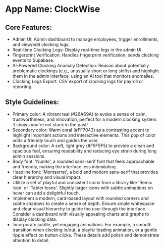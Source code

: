 # **App Name**: ClockWise

## Core Features:

- Admin UI: Admin dashboard to manage employees, trigger enrollments, and view/edit clocking logs.
- Real-time Clocking Logs: Display real-time logs in the admin UI.
- Fingerprint Verification: Handles fingerprint verification, sends clocking events to Supabase.
- AI-Powered Clocking Anomaly Detection: Reason about potentially problematic clockings (e.g., unusually short or long shifts) and highlight them in the admin interface, using an AI tool that monitors anomalies.
- Clocking Logs Export: CSV export of clocking logs for payroll or reporting.

## Style Guidelines:

- Primary color: A vibrant teal (#26A69A) to evoke a sense of calm, trustworthiness, and innovation, perfect for a modern clocking system. It shows you're not stuck in the past!
- Secondary color: Warm coral (#FF7043) as a contrasting accent to highlight important actions and interactive elements. This pop of color adds a friendly touch and guides the user.
- Background color: A soft, light grey (#F5F5F5) to provide a clean and spacious feel, ensuring readability and reducing eye strain during long admin sessions.
- Body font: 'Nunito', a rounded sans-serif font that feels approachable and friendly, making the interface less intimidating.
- Headline font: 'Montserrat', a bold and modern sans-serif that provides clear hierarchy and visual impact.
- Utilize a set of playful and consistent icons from a library like 'Remix Icon' or 'Tabler Icons'. Slightly larger icons with subtle animations on hover can add a delightful touch.
- Implement a modern, card-based layout with rounded corners and subtle shadows to create a sense of depth. Ensure ample whitespace and clear visual hierarchy to guide the user through the interface. Consider a dashboard with visually appealing charts and graphs to display clocking data.
- Incorporate subtle, yet engaging animations. For example, a smooth transition when clocking in/out, a playful loading animation, or a gentle ripple effect on button clicks. These details add polish and demonstrate attention to detail.